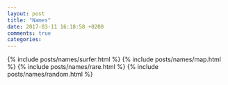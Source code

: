 ```yaml
---
layout: post
title: "Names"
date: 2017-03-11 16:18:58 +0200
comments: true
categories: 
---
```


{% include posts/names/surfer.html %}
{% include posts/names/map.html %}
{% include posts/names/rare.html %}
{% include posts/names/random.html %}
